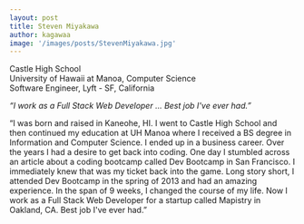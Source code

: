 ```yaml
---
layout: post
title: Steven Miyakawa
author: kagawaa
image: '/images/posts/StevenMiyakawa.jpg'
---
```


Castle High School  
University of Hawaii at Manoa, Computer Science  
Software Engineer, Lyft - SF, California  

*“I work as a Full Stack Web Developer ... Best job I've ever had.”*

“I was born and raised in Kaneohe, HI. I went to Castle High School and then continued my education at UH Manoa where I received a BS degree in Information and Computer Science. I ended up in a business career. Over the years I had a desire to get back into coding. One day I stumbled across an article about a coding bootcamp called Dev Bootcamp in San Francisco. I immediately knew that was my ticket back into the game. Long story short, I attended Dev Bootcamp in the spring of 2013 and had an amazing experience. In the span of 9 weeks, I changed the course of my life. Now I work as a Full Stack Web Developer for a startup called Mapistry in Oakland, CA. Best job I've ever had.”

